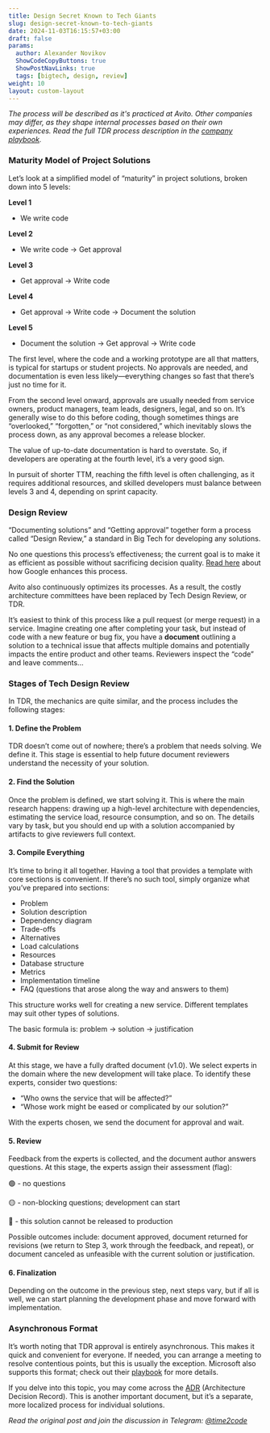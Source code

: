 ```yaml
---
title: Design Secret Known to Tech Giants  
slug: design-secret-known-to-tech-giants                 
date: 2024-11-03T16:15:57+03:00
draft: false                                  
params:
  author: Alexander Novikov                  
  ShowCodeCopyButtons: true
  ShowPostNavLinks: true
  tags: [bigtech, design, review]
weight: 10
layout: custom-layout
---
```


*The process will be described as it's practiced at Avito. Other companies may differ, as they shape internal processes based on their own experiences. Read the full TDR process description in the [company playbook](https://github.com/avito-tech/playbook/blob/master/tech_design_review.md).*

### Maturity Model of Project Solutions

Let’s look at a simplified model of “maturity” in project solutions, broken down into 5 levels:

**Level 1**
- We write code

**Level 2**
- We write code -> Get approval

**Level 3**
- Get approval -> Write code

**Level 4**
- Get approval -> Write code -> Document the solution

**Level 5**
- Document the solution -> Get approval -> Write code

The first level, where the code and a working prototype are all that matters, is typical for startups or student projects. No approvals are needed, and documentation is even less likely—everything changes so fast that there’s just no time for it.

From the second level onward, approvals are usually needed from service owners, product managers, team leads, designers, legal, and so on. It’s generally wise to do this before coding, though sometimes things are “overlooked,” “forgotten,” or “not considered,” which inevitably slows the process down, as any approval becomes a release blocker.

The value of up-to-date documentation is hard to overstate. So, if developers are operating at the fourth level, it’s a very good sign.

In pursuit of shorter TTM, reaching the fifth level is often challenging, as it requires additional resources, and skilled developers must balance between levels 3 and 4, depending on sprint capacity.

### Design Review

“Documenting solutions” and “Getting approval” together form a process called “Design Review,” a standard in Big Tech for developing any solutions.

No one questions this process’s effectiveness; the current goal is to make it as efficient as possible without sacrificing decision quality. [Read here](https://storage.googleapis.com/gweb-research2023-media/pubtools/7298.pdf) about how Google enhances this process.

Avito also continuously optimizes its processes. As a result, the costly architecture committees have been replaced by Tech Design Review, or TDR.

It’s easiest to think of this process like a pull request (or merge request) in a service. Imagine creating one after completing your task, but instead of code with a new feature or bug fix, you have a **document** outlining a solution to a technical issue that affects multiple domains and potentially impacts the entire product and other teams. Reviewers inspect the “code” and leave comments...

### Stages of Tech Design Review

In TDR, the mechanics are quite similar, and the process includes the following stages:

#### 1. Define the Problem

TDR doesn’t come out of nowhere; there’s a problem that needs solving. We define it. This stage is essential to help future document reviewers understand the necessity of your solution.

#### 2. Find the Solution

Once the problem is defined, we start solving it. This is where the main research happens: drawing up a high-level architecture with dependencies, estimating the service load, resource consumption, and so on. The details vary by task, but you should end up with a solution accompanied by artifacts to give reviewers full context.

#### 3. Compile Everything

It’s time to bring it all together. Having a tool that provides a template with core sections is convenient. If there’s no such tool, simply organize what you’ve prepared into sections:

- Problem
- Solution description
- Dependency diagram
- Trade-offs
- Alternatives
- Load calculations
- Resources
- Database structure
- Metrics
- Implementation timeline
- FAQ (questions that arose along the way and answers to them)

This structure works well for creating a new service. Different templates may suit other types of solutions.

The basic formula is:
problem -> solution -> justification

#### 4. Submit for Review

At this stage, we have a fully drafted document (v1.0). We select experts in the domain where the new development will take place. To identify these experts, consider two questions:
- “Who owns the service that will be affected?”
- “Whose work might be eased or complicated by our solution?”

With the experts chosen, we send the document for approval and wait.

#### 5. Review

Feedback from the experts is collected, and the document author answers questions. At this stage, the experts assign their assessment (flag):

🟢 - no questions

🟡 - non-blocking questions; development can start

🔴 - this solution cannot be released to production

Possible outcomes include: document approved, document returned for revisions (we return to Step 3, work through the feedback, and repeat), or document canceled as unfeasible with the current solution or justification.

#### 6. Finalization

Depending on the outcome in the previous step, next steps vary, but if all is well, we can start planning the development phase and move forward with implementation.

### Asynchronous Format

It’s worth noting that TDR approval is entirely asynchronous. This makes it quick and convenient for everyone. If needed, you can arrange a meeting to resolve contentious points, but this is usually the exception. Microsoft also supports this format; check out their [playbook](https://microsoft.github.io/code-with-engineering-playbook/design/design-reviews/recipes/async-design-reviews/) for more details.

If you delve into this topic, you may come across the [ADR](https://github.com/joelparkerhenderson/architecture-decision-record) (Architecture Decision Record). This is another important document, but it’s a separate, more localized process for individual solutions.

*Read the original post and join the discussion in Telegram: [@time2code](https://t.me/time2code/279)*